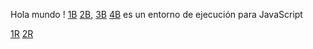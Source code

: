 Hola mundo !
[1B](https://es.wikipedia.org/wiki/Markdown)
[2B](https://nodejs.org/),
[3B](https://user-images.githubusercontent.com/110297/42118443-b7a5f1f0-7bc8-11e8-96ad-9cc5593715a6.jpg)
[4B](https://nodejs.org/es/) es un entorno de ejecución para JavaScript


[1R](https://rockcontent.com/blog/broken-ks/)
[2R](https://rockcontent.com/blog/broken-ks/)